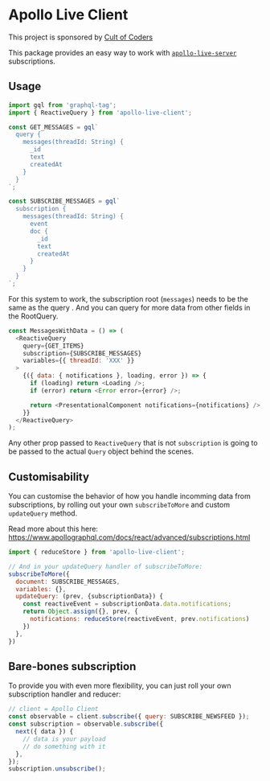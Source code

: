 # Apollo Live Client

This project is sponsored by [Cult of Coders](https://www.cultofcoders.com)

This package provides an easy way to work with [`apollo-live-server`](https://github.com/cult-of-coders/apollo-live-server) subscriptions.

## Usage

```js
import gql from 'graphql-tag';
import { ReactiveQuery } from 'apollo-live-client';

const GET_MESSAGES = gql`
  query {
    messages(threadId: String) {
      _id
      text
      createdAt
    }
  }
`;

const SUBSCRIBE_MESSAGES = gql`
  subscription {
    messages(threadId: String) {
      event
      doc {
        _id
        text
        createdAt
      }
    }
  }
`;
```

For this system to work, the subscription root (`messages`) needs to be the same as the query . And you can query for more data from other fields in the RootQuery.

```js
const MessagesWithData = () => (
  <ReactiveQuery
    query={GET_ITEMS}
    subscription={SUBSCRIBE_MESSAGES}
    variables={{ threadId: 'XXX' }}
  >
    {({ data: { notifications }, loading, error }) => {
      if (loading) return <Loading />;
      if (error) return <Error error={error} />;

      return <PresentationalComponent notifications={notifications} />;
    }}
  </ReactiveQuery>
);
```

Any other prop passed to `ReactiveQuery` that is not `subscription` is going to be passed to the actual `Query` object behind the scenes.

## Customisability

You can customise the behavior of how you handle incomming data from subscriptions, by rolling out your
own `subscribeToMore` and custom `updateQuery` method.

Read more about this here:
https://www.apollographql.com/docs/react/advanced/subscriptions.html

```js
import { reduceStore } from 'apollo-live-client';

// And in your updateQuery handler of subscribeToMore:
subscribeToMore({
  document: SUBSCRIBE_MESSAGES,
  variables: {},
  updateQuery: (prev, {subscriptionData}) {
    const reactiveEvent = subscriptionData.data.notifications;
    return Object.assign({}, prev, {
      notifications: reduceStore(reactiveEvent, prev.notifications)
    })
  },
})
```

## Bare-bones subscription

To provide you with even more flexibility, you can just roll your own subscription handler and reducer:

```js
// client = Apollo Client
const observable = client.subscribe({ query: SUBSCRIBE_NEWSFEED });
const subscription = observable.subscribe({
  next({ data }) {
    // data is your payload
    // do something with it
  },
});
subscription.unsubscribe();
```
